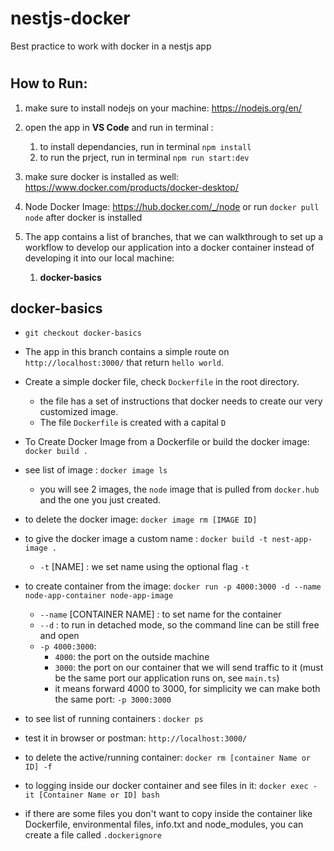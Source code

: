# nestjs-docker
Best practice to work with docker in a nestjs app

#
## How to Run: 
1. make sure to install nodejs on your machine: 
https://nodejs.org/en/
2. open the app in **VS Code** and run in terminal : 
   1. to install dependancies, run in terminal `npm install`
   2. to run the prject, run in terminal `npm run start:dev`
3. make sure docker is installed as well: 
https://www.docker.com/products/docker-desktop/
4. Node Docker Image:
https://hub.docker.com/_/node
or
run `docker pull node` after docker is installed

5. The app contains a list of branches, that we can walkthrough to set up a workflow to develop our application into a docker container instead of developing it into our local machine:

   1. **docker-basics**


## docker-basics
- `git checkout docker-basics`
- The app in this branch contains a simple route on `http://localhost:3000/` that return `hello world`.
- Create a simple docker file, check `Dockerfile` in the root directory.
  - the file has a set of instructions that docker needs to create our very customized image.
  - The file `Dockerfile` is created with a capital `D`
- To Create Docker Image from a Dockerfile or build the docker image: `docker build .` 
- see list of image : `docker image ls`
  - you will see 2 images, the `node` image that is pulled from `docker.hub` and the one you just created.

- to delete the docker image: `docker image rm [IMAGE ID]`
- to give the docker image a custom name :
`docker build -t nest-app-image .`
  - `-t` [NAME] : we set name using the optional flag `-t`
- to create container from the image: 
`docker run -p 4000:3000 -d --name node-app-container node-app-image`
  - `--name` [CONTAINER NAME] : to set name for the container
  - `--d`  : to run in detached mode, so the command line can be still free and open
  - `-p 4000:3000`: 
    - `4000`: the port on the outside machine 
    - `3000`: the port on our container that we will send traffic to it (must be the same port our application runs on, see `main.ts`)
    - it means forward 4000 to 3000, for simplicity we can make both the same port: `-p 3000:3000`

- to see list of running containers : `docker ps`
- test it in browser or postman: `http://localhost:3000/`
- to delete the active/running container:
`docker rm [container Name or ID] -f`
- to logging inside our docker container and see files in it:
`docker exec -it [Container Name or ID] bash`
- if there are some files you don't want to copy inside the container like  Dockerfile, environmental files, info.txt and node_modules, you can create a file called `.dockerignore`
